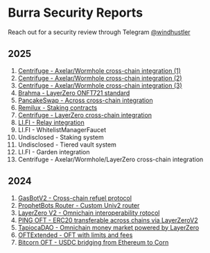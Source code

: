 # Burra Security Reports

Reach out for a security review through Telegram [@windhustler](https://t.me/windhustler)

## 2025

1. [Centrifuge - Axelar/Wormhole cross-chain integration (1)](./reports/2025-04-Centrifuge-Report.pdf)
2. [Centrifuge - Axelar/Wormhole cross-chain integration (2)](./reports/2025-04-Centrifuge-Report-2.pdf)
3. [Centrifuge - Axelar/Wormhole cross-chain integration (3)](./reports/2025-05-Centrifuge-Report.pdf)
4. [Brahma - LayerZero ONFT721 standard](./reports/2025-04-Brahma-Report.pdf)
5. [PancakeSwap - Across cross-chain integration](./reports/2025-05-PancakeSwap-Protocol-Report.pdf)
6. [Remilux - Staking contracts](./reports/2025-07-Remilux-Staking-Report.pdf)
7. [Centrifuge - LayerZero cross-chain integration](./reports/2025-08-Centrifuge-LayerZeroAdapter.pdf)
8. [LI.FI - Relay integration](./reports/2025.08.25-RelayDepositoryFacet(v1.0).pdf)
9. LI.FI - WhitelistManagerFaucet
10. Undisclosed - Staking system
11. Undisclosed - Tiered vault system
12. LI.FI - Garden integration
13. Centrifuge - Axelar/Wormhole/LayerZero cross-chain integration

## 2024

1. [GasBotV2 - Cross-chain refuel protocol](./reports/2024-GasbotV2-Report.pdf)
2. [ProphetBots Router - Custom Univ2 router](./reports/2024-Prophet-Router-Report.pdf)
3. [LayerZero V2 - Omnichain interoperability rotocol](./reports/2024-LayerZeroV2-Report.pdf)
4. [PING OFT - ERC20 transferable across chains via LayerZeroV2](./reports/2024-Ping-OFT-Report.pdf)
5. [TapiocaDAO - Omnichain money market powered by LayerZero](./reports/2024-TapiocaDAO-Report.pdf)
6. [OFTExtended - OFT with limits and fees](./reports/2024-OFTExtended-Report.pdf)
7. [Bitcorn OFT - USDC bridging from Ethereum to Corn](./reports/2024-BitcornOFT-Report.pdf)
